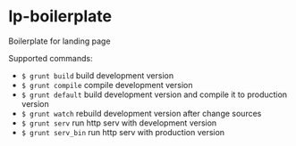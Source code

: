 # lp-boilerplate

Boilerplate for landing page

Supported commands:
- `$ grunt build` build development version
- `$ grunt compile` compile development version
- `$ grunt default` build development version and compile it to production version
- `$ grunt watch` rebuild development version after change sources
- `$ grunt serv` run http serv with development version
- `$ grunt serv_bin` run http serv with production version
